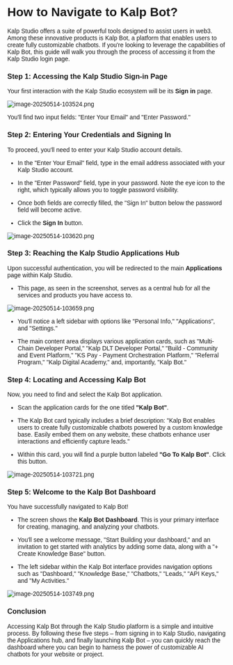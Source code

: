 <style>  body { font-family: "Source Sans 3", sans-serif!important; }</style>

<link  href="https://fonts.googleapis.com/css2?family=Source+Sans+3:ital,wght@0,200..900;1,200..900&display=swap"  rel="stylesheet">  <link  rel="stylesheet"  href="https://fonts.googleapis.com/icon?family=Material+Icons">

# How to Navigate to Kalp Bot?

Kalp Studio offers a suite of powerful tools designed to assist users in web3. Among these innovative products is Kalp Bot, a platform that enables users to create fully customizable chatbots. If you're looking to leverage the capabilities of Kalp Bot, this guide will walk you through the process of accessing it from the Kalp Studio login page.

### **Step 1: Accessing the Kalp Studio Sign-in Page**

Your first interaction with the Kalp Studio ecosystem will be its **Sign in** page.

![image-20250514-103524.png]()

You'll find two input fields: "Enter Your Email" and "Enter Password."

### **Step 2: Entering Your Credentials and Signing In**

To proceed, you'll need to enter your Kalp Studio account details.

-   In the "Enter Your Email" field, type in the email address associated with your Kalp Studio account.
    
-   In the "Enter Password" field, type in your password. Note the eye icon to the right, which typically allows you to toggle password visibility.
    
-   Once both fields are correctly filled, the "Sign In" button below the password field will become active.
    
-   Click the **Sign In** button.
    


![image-20250514-103620.png]()

### **Step 3: Reaching the Kalp Studio Applications Hub**

Upon successful authentication, you will be redirected to the main **Applications** page within Kalp Studio.

-   This page, as seen in the screenshot, serves as a central hub for all the services and products you have access to.
    


![image-20250514-103659.png]()

-   You'll notice a left sidebar with options like "Personal Info," "Applications", and "Settings."
    
-   The main content area displays various application cards, such as "Multi-Chain Developer Portal," "Kalp DLT Developer Portal," "Build - Community and Event Platform," "KS Pay - Payment Orchestration Platform," "Referral Program," "Kalp Digital Academy," and, importantly, "Kalp Bot."
    

### **Step 4: Locating and Accessing Kalp Bot**

Now, you need to find and select the Kalp Bot application.

-   Scan the application cards for the one titled **"Kalp Bot"**.
    
-   The Kalp Bot card typically includes a brief description: "Kalp Bot enables users to create fully customizable chatbots powered by a custom knowledge base. Easily embed them on any website, these chatbots enhance user interactions and efficiently capture leads."
    
-   Within this card, you will find a purple button labeled **"Go To Kalp Bot"**. Click this button.
    


![image-20250514-103721.png]()

### **Step 5: Welcome to the Kalp Bot Dashboard**

You have successfully navigated to Kalp Bot!

-   The screen shows the **Kalp Bot Dashboard**. This is your primary interface for creating, managing, and analyzing your chatbots.
    
-   You'll see a welcome message, "Start Building your dashboard," and an invitation to get started with analytics by adding some data, along with a "+ Create Knowledge Base" button.
    
-   The left sidebar within the Kalp Bot interface provides navigation options such as "Dashboard," "Knowledge Base," "Chatbots," "Leads," "API Keys," and "My Activities."
    

![image-20250514-103749.png]()

### **Conclusion**

Accessing Kalp Bot through the Kalp Studio platform is a simple and intuitive process. By following these five steps – from signing in to Kalp Studio, navigating the Applications hub, and finally launching Kalp Bot – you can quickly reach the dashboard where you can begin to harness the power of customizable AI chatbots for your website or project.